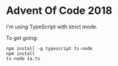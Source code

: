 # Advent Of Code 2018

I'm using TypeScript with strict mode.

To get going:
```
npm install -g typescript ts-node
npm install
ts-node 1a.ts
```
